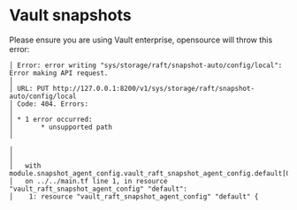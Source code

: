 # Vault snapshots

Please ensure you are using Vault enterprise, opensource will throw this error:

```
│ Error: error writing "sys/storage/raft/snapshot-auto/config/local": Error making API request.
│
│ URL: PUT http://127.0.0.1:8200/v1/sys/storage/raft/snapshot-auto/config/local
│ Code: 404. Errors:
│
│ * 1 error occurred:
│       * unsupported path
│

│
│
│   with module.snapshot_agent_config.vault_raft_snapshot_agent_config.default[0],
│   on ../../main.tf line 1, in resource "vault_raft_snapshot_agent_config" "default":
│    1: resource "vault_raft_snapshot_agent_config" "default" {
```
